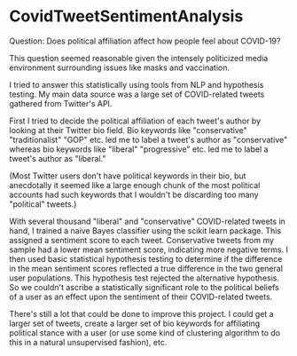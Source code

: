 # CovidTweetSentimentAnalysis
Question: Does political affiliation affect how people feel about COVID-19?

This question seemed reasonable given the intensely politicized media environment surrounding issues like masks and vaccination. 

I tried to answer this statistically using tools from NLP and hypothesis testing. My main data source was a large set of COVID-related tweets gathered from Twitter's API. 

First I tried to decide the political affiliation of each tweet's author by looking at their Twitter bio field. Bio keywords like "conservative" "traditionalist" "GOP" etc. led me to label a tweet's author as "conservative" whereas bio keywords like "liberal" "progressive" etc. led me to label a tweet's author as "liberal."

(Most Twitter users don't have political keywords in their bio, but anecdotally it seemed like a large enough chunk of the most political accounts had such keywords that I wouldn't be discarding too many "political" tweets.)

With several thousand "liberal" and "conservative" COVID-related tweets in hand, I trained a naive Bayes classifier using the scikit learn package. This assigned a sentiment score to each tweet. Conservative tweets from my sample had a lower mean sentiment score, indicating more negative terms. I then used basic statistical hypothesis testing to determine if the difference in the mean sentiment scores reflected a true difference in the two general user populations. This hypothesis test rejected the alternative hypothesis. So we couldn't ascribe a statistically significant role to the political beliefs of a user as an effect upon the sentiment of their COVID-related tweets. 


There's still a lot that could be done to improve this project. I could get a larger set of tweets, create a larger set of bio keywords for affiliating political stance with a user (or use some kind of clustering algorithm to do this in a natural unsupervised fashion), etc. 
